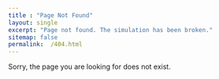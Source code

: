 ```yaml
---
title : "Page Not Found"
layout: single
excerpt: "Page not found. The simulation has been broken."
sitemap: false
permalink:  /404.html
---
```


Sorry, the page you are looking for does not exist.

<script type="text/javascript">
  var GOOG_FIXURL_LANG = 'en';
  var GOOG_FIXURL_SITE = '{{ site.url }}'
</script>
<script type="text/javascript"
  src="//linkhelp.clients.google.com/tbproxy/lh/wm/fixurl.js">
</script>

